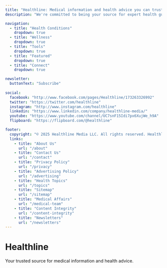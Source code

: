 ```yaml
---
title: "Healthline: Medical information and health advice you can trust."
description: "We're committed to being your source for expert health guidance. Come to us in your pursuit of wellness."

navigation:
  - title: "Health Conditions"
    dropdown: true
  - title: "Wellness"
    dropdown: true
  - title: "Tools"
    dropdown: true
  - title: "Featured"
    dropdown: true
  - title: "Connect"
    dropdown: true

newsletter:
  buttonText: "Subscribe"
  
social:
  facebook: "http://www.facebook.com/pages/Healthline/173263326992"
  twitter: "https://twitter.com/healthline"
  instagram: "http://www.instagram.com/healthline"
  linkedin: "https://www.linkedin.com/company/healthline-media/"
  youtube: "https://www.youtube.com/channel/UC7snF15Idi7px6XujWe_h9A"
  flipboard: "https://flipboard.com/@healthline"

footer:
  copyright: "© 2025 Healthline Media LLC. All rights reserved. Healthline Media is an RVO Health Company. Our website services, content, and products are for informational purposes only. Healthline Media does not provide medical advice, diagnosis, or treatment."
  links:
    - title: "About Us"
      url: "/about"
    - title: "Contact Us"
      url: "/contact"
    - title: "Privacy Policy"
      url: "/privacy"
    - title: "Advertising Policy"
      url: "/advertising"
    - title: "Health Topics"
      url: "/topics"
    - title: "Sitemap"
      url: "/sitemap"
    - title: "Medical Affairs"
      url: "/medical-team"
    - title: "Content Integrity"
      url: "/content-integrity"
    - title: "Newsletters"
      url: "/newsletters"
---
```


# Healthline

Your trusted source for medical information and health advice. 